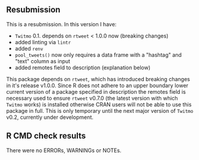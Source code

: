 ## Resubmission

This is a resubmission. In this version I have:

-   `Twitmo` 0.1. depends on `rtweet` < 1.0.0 now (breaking changes)
-   added linting via `lintr`
-   added `renv`
-   `pool_tweets()` now only requires a data frame with a "hashtag" and "text" column as input
-   added remotes field to description (explanation below)

This package depends on `rtweet`, which has introduced breaking changes in it's release v1.0.0.
Since R does not adhere to an upper boundary lower current version of a package specified in description 
the remotes field is necessary used to ensure `rtweet` v0.7.0 (the latest version with which `Twitmo` works) 
is installed otherwise CRAN users will not be able to use this package in full.
This is only temporary until the next major version of `Twitmo` v0.2, currently under development.


## R CMD check results

There were no ERRORs, WARNINGs or NOTEs.

